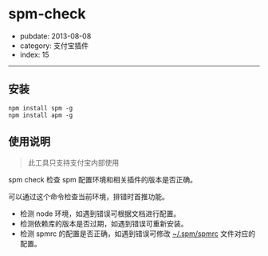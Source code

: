 # spm-check

- pubdate: 2013-08-08
- category: 支付宝插件
- index: 15

-----------

## 安装

```
npm install spm -g
npm install apm -g
```

## 使用说明

> 此工具只支持支付宝内部使用

spm check 检查 spm 配置环境和相关插件的版本是否正确。

可以通过这个命令检查当前环境，排错时首推功能。

- 检测 node 环境，如遇到错误可根据文档进行配置。
- 检测依赖库的版本是否过期，如遇到错误可重新安装。
- 检测 spmrc 的配置是否正确，如遇到错误可修改 [~/.spm/spmrc](/doc/spmrc) 文件对应的配置。
